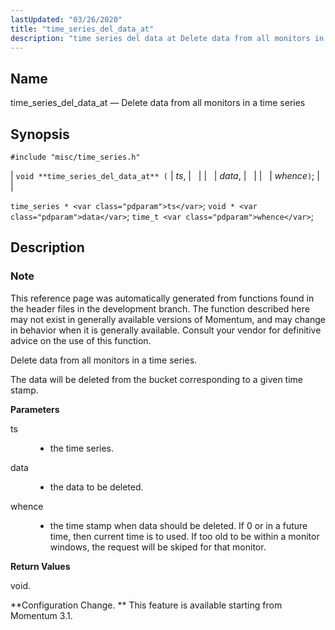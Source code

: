 ```yaml
---
lastUpdated: "03/26/2020"
title: "time_series_del_data_at"
description: "time series del data at Delete data from all monitors in a time series void time series del data at ts data whence time series ts void data time t whence This reference page was automatically generated from functions found in the header files in the development branch The function..."
---
```


<a name="apis.time_series_del_data_at"></a> 
## Name

time_series_del_data_at — Delete data from all monitors in a time series

## Synopsis

`#include "misc/time_series.h"`

| `void **time_series_del_data_at** (` | <var class="pdparam">ts</var>, |   |
|   | <var class="pdparam">data</var>, |   |
|   | <var class="pdparam">whence</var>`)`; |   |

`time_series * <var class="pdparam">ts</var>`;
`void * <var class="pdparam">data</var>`;
`time_t <var class="pdparam">whence</var>`;<a name="idp63634400"></a> 
## Description

### Note

This reference page was automatically generated from functions found in the header files in the development branch. The function described here may not exist in generally available versions of Momentum, and may change in behavior when it is generally available. Consult your vendor for definitive advice on the use of this function.

Delete data from all monitors in a time series.

The data will be deleted from the bucket corresponding to a given time stamp.

**<a name="idp63637808"></a> Parameters**

<dl class="variablelist">

<dt>ts</dt>

<dd>

- the time series.

</dd>

<dt>data</dt>

<dd>

- the data to be deleted.

</dd>

<dt>whence</dt>

<dd>

- the time stamp when data should be deleted. If 0 or in a future time, then current time is to used. If too old to be within a monitor windows, the request will be skiped for that monitor.

</dd>

</dl>

**<a name="idp63644704"></a> Return Values**

void.

**Configuration Change. ** This feature is available starting from Momentum 3.1.